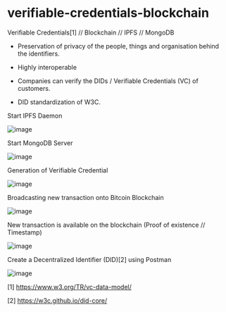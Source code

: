 # verifiable-credentials-blockchain
Verifiable Credentials[1] // Blockchain // IPFS // MongoDB

* Preservation of privacy of the people, things and organisation behind the identifiers. 

* Highly interoperable 

* Companies can verify the DIDs / Verifiable Credentials (VC) of customers.

* DID standardization of W3C.

Start IPFS Daemon

![image](https://user-images.githubusercontent.com/70483213/158794577-80a36295-eba5-41ba-ac9a-90bb54663340.png)


Start MongoDB Server

![image](https://user-images.githubusercontent.com/70483213/158246519-0853cf5b-47aa-4d50-bdc3-10c3eb36c173.png)

Generation of Verifiable Credential

![image](https://user-images.githubusercontent.com/70483213/159370984-869b6356-3565-4a19-8488-a1dd4698d49e.png)


Broadcasting new transaction onto Bitcoin Blockchain

![image](https://user-images.githubusercontent.com/70483213/159371079-edd0de09-3754-4006-a1f4-3c795570f4c5.png)

New transaction is available on the blockchain (Proof of existence // Timestamp)

![image](https://user-images.githubusercontent.com/70483213/159371504-1785a7e8-71b2-4da6-8755-7d98ed40f787.png)


Create a Decentralized Identifier (DID)[2] using Postman

![image](https://user-images.githubusercontent.com/70483213/158794791-8d9b2c22-9f27-42bd-ba26-c8eedfea6763.png)




[1] https://www.w3.org/TR/vc-data-model/

[2] https://w3c.github.io/did-core/
